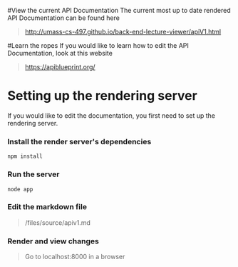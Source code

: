 
#View the current API Documentation
The current most up to date rendered API Documentation can be found here
>http://umass-cs-497.github.io/back-end-lecture-viewer/apiV1.html

#Learn the ropes
If you would like to learn how to edit the API Documentation, look at this website
> https://apiblueprint.org/

# Setting up the rendering server
If you would like to edit the documentation, you first need to set up the rendering server.

### Install the render server's dependencies
 ```shell
npm install
 ```
 
### Run the server 
```shell
node app
```
 
### Edit the markdown file
>/files/source/apiv1.md

### Render and view changes
> Go to localhost:8000 in a browser

